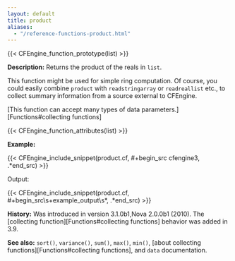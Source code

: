 ```yaml
---
layout: default
title: product
aliases:
  - "/reference-functions-product.html"
---
```


{{< CFEngine_function_prototype(list) >}}

**Description:** Returns the product of the reals in `list`.

This function might be used for simple ring computation. Of course, you could
easily combine `product` with `readstringarray` or `readreallist` etc., to
collect summary information from a source external to CFEngine.

[This function can accept many types of data parameters.][Functions#collecting functions]

{{< CFEngine_function_attributes(list) >}}

**Example:**

{{< CFEngine_include_snippet(product.cf, #\+begin_src cfengine3, .*end_src) >}}

Output:

{{< CFEngine_include_snippet(product.cf, #\+begin_src\s+example_output\s*, .*end_src) >}}

**History:** Was introduced in version 3.1.0b1,Nova 2.0.0b1 (2010). The [collecting function][Functions#collecting functions] behavior was added in 3.9.

**See also:** `sort()`, `variance()`, `sum()`, `max()`, `min()`, [about collecting functions][Functions#collecting functions], and `data` documentation.

